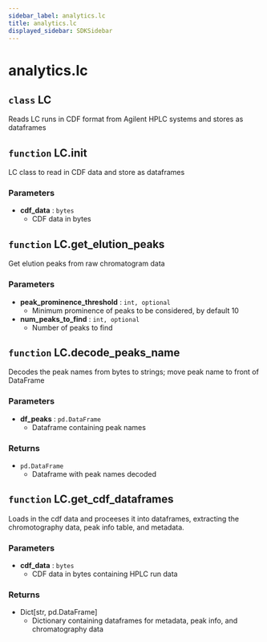 ```yaml
---
sidebar_label: analytics.lc
title: analytics.lc
displayed_sidebar: SDKSidebar
--- 
```



# analytics.lc



##  `class` LC
Reads LC runs in CDF format from Agilent HPLC systems and stores as dataframes


##  `function` LC.__init__
LC class to read in CDF data and store as dataframes


###  Parameters

- **cdf_data** : `bytes`
    - CDF data in bytes  


##  `function` LC.get_elution_peaks
Get elution peaks from raw chromatogram data


###  Parameters

- **peak_prominence_threshold** : `int, optional`
    - Minimum prominence of peaks to be considered, by default 10  
- **num_peaks_to_find** : `int, optional`
    - Number of peaks to find  


##  `function` LC.decode_peaks_name
Decodes the peak names from bytes to strings; move peak name to front of DataFrame


###  Parameters

- **df_peaks** : `pd.DataFrame`
    - Dataframe containing peak names  


###  Returns

- `pd.DataFrame`
    - Dataframe with peak names decoded  


##  `function` LC.get_cdf_dataframes
Loads in the cdf data and proceeses it into dataframes, extracting the chromotography data,
peak info table, and metadata.


###  Parameters

- **cdf_data** : `bytes`
    - CDF data in bytes containing HPLC run data  


###  Returns

- Dict[str, pd.DataFrame]
    - Dictionary containing dataframes for metadata, peak info, and chromatography data  